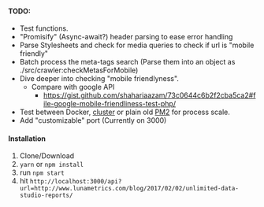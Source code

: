 #### TODO:
- Test functions.
- "Promisify" (Async-await?) header parsing to ease error handling
- Parse Stylesheets and check for media queries to check if url is "mobile friendly"
- Batch process the meta-tags search (Parse them into an object as ./src/crawler:checkMetasForMobile)
- Dive deeper into checking "mobile friendlyness".
  - Compare with google API  
    - https://gist.github.com/shahariaazam/73c0644c6b2f2cba5ca2#file-google-mobile-friendliness-test-php/
- Test between Docker, [cluster](https://nodejs.org/api/cluster.html) or plain old [PM2](https://github.com/Unitech/pm2) for process scale.
- Add "customizable" port (Currently on 3000)

#### Installation
1. Clone/Download
2. `yarn` or `npm install`
3. run `npm start`
3. hit `http://localhost:3000/api?url=http://www.lunametrics.com/blog/2017/02/02/unlimited-data-studio-reports/`
